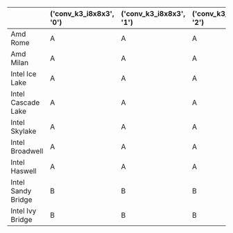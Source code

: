 |                    | ('conv_k3_i8x8x3', '0')   | ('conv_k3_i8x8x3', '1')   | ('conv_k3_i8x8x3', '2')   | ('conv_k3_i32x32x3', '0')   | ('conv_k3_i32x32x3', '1')   | ('conv_k3_i32x32x3', '2')   | ('conv_k3_i64x64x64', '0')   | ('conv_k3_i64x64x64', '1')   | ('conv_k3_i64x64x64', '2')   | ('conv_k7_i224x224x3', '0')   | ('conv_k7_i224x224x3', '1')   | ('conv_k7_i224x224x3', '2')   | ('conv_k3_i2x2x2', '0')   | ('conv_k3_i2x2x2', '1')   | ('conv_k3_i2x2x2', '2')   |
|:-------------------|:--------------------------|:--------------------------|:--------------------------|:----------------------------|:----------------------------|:----------------------------|:-----------------------------|:-----------------------------|:-----------------------------|:------------------------------|:------------------------------|:------------------------------|:--------------------------|:--------------------------|:--------------------------|
| Amd Rome           | A                         | A                         | A                         | A                           | A                           | A                           | A                            | A                            | A                            | A                             | A                             | A                             | A                         | A                         | A                         |
| Amd Milan          | A                         | A                         | A                         | A                           | A                           | A                           | A                            | A                            | A                            | A                             | A                             | A                             | A                         | A                         | A                         |
| Intel Ice Lake     | A                         | A                         | A                         | A                           | A                           | A                           | A                            | A                            | A                            | A                             | A                             | A                             | A                         | A                         | A                         |
| Intel Cascade Lake | A                         | A                         | A                         | A                           | A                           | A                           | A                            | A                            | A                            | A                             | A                             | A                             | A                         | A                         | A                         |
| Intel Skylake      | A                         | A                         | A                         | A                           | A                           | A                           | A                            | A                            | A                            | A                             | A                             | A                             | A                         | A                         | A                         |
| Intel Broadwell    | A                         | A                         | A                         | A                           | A                           | A                           | A                            | A                            | A                            | A                             | A                             | A                             | A                         | A                         | A                         |
| Intel Haswell      | A                         | A                         | A                         | A                           | A                           | A                           | A                            | A                            | A                            | A                             | A                             | A                             | A                         | A                         | A                         |
| Intel Sandy Bridge | B                         | B                         | B                         | B                           | B                           | B                           | B                            | B                            | B                            | B                             | B                             | B                             | B                         | A                         | B                         |
| Intel Ivy Bridge   | B                         | B                         | B                         | B                           | B                           | B                           | B                            | B                            | B                            | B                             | B                             | B                             | B                         | A                         | B                         |